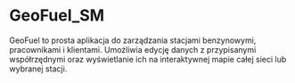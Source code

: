 # GeoFuel_SM
GeoFuel to prosta aplikacja do zarządzania stacjami benzynowymi, pracownikami i klientami. Umożliwia edycję danych z przypisanymi współrzędnymi oraz wyświetlanie ich na interaktywnej mapie całej sieci lub wybranej stacji.
